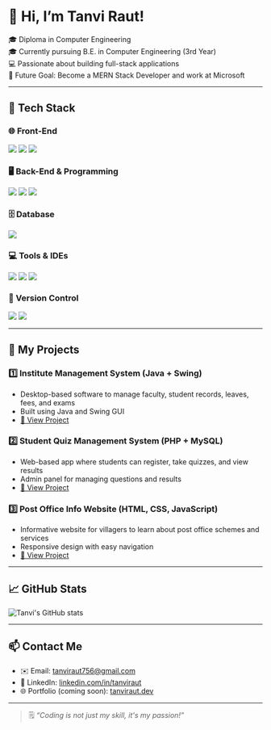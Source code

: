 # 👋 Hi, I’m Tanvi Raut!

🎓 Diploma in Computer Engineering  
🎓 Currently pursuing B.E. in Computer Engineering (3rd Year)  
💻 Passionate about building full-stack applications  
🎯 Future Goal: Become a MERN Stack Developer and work at Microsoft

---

## 🧰 Tech Stack

### 🌐 Front-End
<p>
  <img src="https://img.shields.io/badge/HTML5-E34F26?style=flat&logo=html5&logoColor=white"/>
  <img src="https://img.shields.io/badge/CSS3-1572B6?style=flat&logo=css3&logoColor=white"/>
  <img src="https://img.shields.io/badge/JavaScript-F7DF1E?style=flat&logo=javascript&logoColor=black"/>
</p>

### 🖥️ Back-End & Programming
<p>
  <img src="https://img.shields.io/badge/Java-ED8B00?style=flat&logo=java&logoColor=white"/>
  <img src="https://img.shields.io/badge/PHP-777BB4?style=flat&logo=php&logoColor=white"/>
  <img src="https://img.shields.io/badge/C-blue?style=flat&logo=c&logoColor=white"/>
</p>

### 🗄️ Database
<p>
  <img src="https://img.shields.io/badge/MySQL-4479A1?style=flat&logo=mysql&logoColor=white"/>
</p>

### 💻 Tools & IDEs
<p>
  <img src="https://img.shields.io/badge/VS%20Code-007ACC?style=flat&logo=visual-studio-code&logoColor=white"/>
  <img src="https://img.shields.io/badge/XAMPP-FB7A24?style=flat&logo=xampp&logoColor=white"/>
  <img src="https://img.shields.io/badge/NetBeans-1B6AC6?style=flat&logo=apachenetbeanside&logoColor=white"/>
</p>

### 🔧 Version Control
<p>
  <img src="https://img.shields.io/badge/Git-F05032?style=flat&logo=git&logoColor=white"/>
  <img src="https://img.shields.io/badge/GitHub-181717?style=flat&logo=github&logoColor=white"/>
</p>

---

## 📁 My Projects

### 1️⃣ Institute Management System (Java + Swing)
- Desktop-based software to manage faculty, student records, leaves, fees, and exams
- Built using Java and Swing GUI
- [🔗 View Project](https://github.com/Tanvi-Raut/Institude-Management-System)

### 2️⃣ Student Quiz Management System (PHP + MySQL)
- Web-based app where students can register, take quizzes, and view results
- Admin panel for managing questions and results
- [🔗 View Project](https://github.com/Tanvi-Raut/Quiz-Management-System)

### 3️⃣ Post Office Info Website (HTML, CSS, JavaScript)
- Informative website for villagers to learn about post office schemes and services
- Responsive design with easy navigation
- [🔗 View Project](https://github.com/yourusername/post-office-info-site)

---

## 📈 GitHub Stats

![Tanvi's GitHub stats](https://github-readme-stats.vercel.app/api?username=yourusername&show_icons=true&theme=tokyonight)

---

## 📫 Contact Me

- ✉️ Email: tanviraut756@gmail.com 
- 💼 LinkedIn: [linkedin.com/in/tanviraut](https://www.linkedin.com/in/tanvi-raut-3924392bb/)
- 🌐 Portfolio (coming soon): [tanviraut.dev]()

---

> 🗒️ *“Coding is not just my skill, it's my passion!”*
